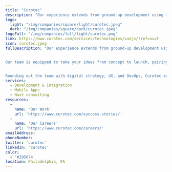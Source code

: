 ```yaml
---
title: "Curotec"
description: "Our experience extends from ground-up development using the Nuxt.js framework to side-by-side collaborations that make in-house teams more productive with Nuxt. Innovation doesn’t stop or start at a company’s size. That’s why our skilled Nuxt.js development team has helped a wide variety of businesses - from enterprises to digital-first startups - realize their vision with highly-usable, seamless, professionally-built applications."
logo: 
  light: "/img/companies/square/light/curotec.jpeg"
  dark: "/img/companies/square/dark/curotec.jpeg"
logoFull: "/img/companies/full/light/curotec.png"
link: https://www.curotec.com/services/technologies/vuejs/?ref=nuxt
icon: curotec.jpeg
fullDescription: "Our experience extends from ground-up development using the Nuxt.js framework to side-by-side collaborations that make in-house teams more productive with Nuxt. Innovation doesn’t stop or start at a company’s size. That’s why our skilled Nuxt.js development team has helped a wide variety of businesses - from enterprises to digital-first startups - realize their vision with highly-usable, seamless, professionally-built applications.


Our team is equipped to take your ideas from concept to launch, pairing the powerful Nuxt.js framework with complementary technologies such as Vue.js, Laravel, Node.js, WordPress, and more as well as deep software planning and design experience to transform your vision into reality. But Curotec can do more than greenfield development, drawing on the comprehensive skill set of our teams and leaders to step in at any stage of development, from planning and design to long-term support.


Rounding out the team with digital strategy, UX, and DevOps, Curotec engineers are positioned to partner with you to create beautiful, functional, and purpose-built applications."
services:
  - Development & integration
  - Mobile Apps
  - Nuxt consulting
resources:
  -
    name: 'Our Work'
    url: 'https://www.curotec.com/success-stories/'
  -
    name: 'Our Careers'
    url: 'https://www.curotec.com/careers/'
emailAddress:
phoneNumber:
twitter: 'curotec'
linkedin: 'curotec'
color:
  - '#295674'
location: Philadelphia, PA
---
```

